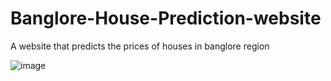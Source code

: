 # Banglore-House-Prediction-website
A website that predicts the prices of houses in banglore region

![image](https://github.com/AaroneGeorge/Banglore-House-Prediction-website/assets/96471433/8a31c795-cdfc-49b6-b92c-78d0cda0b674)

